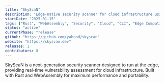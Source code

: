 ```yaml
---
title: "SkyScaN"
description: "Edge-native security scanner for cloud infrastructure using Rust and WebAssembly"
startDate: "2025-01-15"
tags: ["Rust", "WebAssembly", "Security", "Cloud", "CLI", "Edge Computing"]
status: "active"
currentPhase: "release"
github: "https://github.com/yabood/skyscan"
website: "https://skyscan.dev"
releases: 1
contributors: 8
---
```


SkyScaN is a next-generation security scanner designed to run at the edge, providing real-time vulnerability assessment for cloud infrastructure. Built with Rust and WebAssembly for maximum performance and portability.